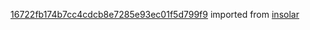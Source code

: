 [16722fb174b7cc4cdcb8e7285e93ec01f5d799f9](https://github.com/insolar/insolar/commit/16722fb174b7cc4cdcb8e7285e93ec01f5d799f9) imported from [insolar](https://github.com/insolar/insolar)
